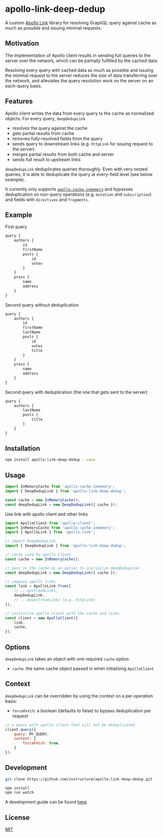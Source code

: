 # apollo-link-deep-dedup

A custom [Apollo Link](https://www.apollographql.com/docs/link/) library for resolving GraphQL query against cache as much as possible and issuing minimal requests.

## Motivation

The implementation of Apollo client results in sending full queries to the server over the network, which can be partially fulfilled by the cached data.

Resolving every query with cached data as much as possible and issuing the minimal request to the server reduces the size of data transferring over the network, and alleviates the query resolution work on the server on an each-query basis.

## Features

Apollo client writes the data from every query to the cache as normalized objects. For every query, `deepDedupLink`

- resolves the query against the cache
- gets partial results from cache
- removes fully-resolved fields from the query
- sends query to downstream links (e.g. `httpLink` for issuing request to the server)
- merges partial results from both cache and server
- sends full result to upstream links

`deepDedupLink` deduplicates queries thoroughly. Even with very nested queries, it is able to deduplicate the query at every-field level (see below example).

It currently only supports [`apollo-cache-inmemory`](https://github.com/apollographql/apollo-client/tree/master/packages/apollo-cache-inmemory) and bypasses deduplication on non-query operations (e.g. `mutation` and `subscription`) and fields with `directives` and `fragments`.

## Example

First query

```javascript
query {
    authors {
        id
        firstName
        posts {
            id
            votes
        }
    }
    press {
        name
        address
    }
}
```

Second query without deduplication

```javascript
query {
    authors {
        id
        firstName
        lastName
        posts {
            id
            votes
            title
        }
    }
    press {
        name
        address
    }
}
```

Second query with deduplication (the one that gets sent to the server)

```javascript
query {
    authors {
        lastName
        posts {
            title
        }
    }
}
```

## Installation

```bash
npm install apollo-link-deep-dedup --save
```

## Usage

```javascript
import InMemoryCache from 'apollo-cache-inmemory';
import { DeepDedupLink } from 'apollo-link-deep-dedup';

const cache = new InMemoryCache();
const deepDedupLink = new DeepDedupLink({ cache });
```

Use link with apollo client and other links

```javascript
import ApolloClient from 'apollo-client';
import InMemoryCache from 'apollo-cache-inmemory';
import { ApolloLink } from 'apollo-link';

// import DeepDedupLink
import { DeepDedupLink } from 'apollo-link-deep-dedup';

// cache used by apollo client
const cache = new InMemoryCache();

// pass in the cache as an option to initialize deepDedupLink
const deepDedupLink = new DeepDedupLink({ cache });

// compose apollo links
const link = ApolloLink.from([
    // ...upstreamLinks,
    deepDedupLink,
    // ...downstreamLinks (e.g. httpLink),
]);

// initialize apollo client with the cache and links
const client = new ApolloClient({
    link,
    cache,
});
```

## Options

`deepDedupLink` takes an object with one required `cache` option

- `cache`: the same cache object passed in when initializing `ApolloClient`

## Context

`deepDedupLink` can be overridden by using the context on a per operation basis:

- `forceFetch`: a boolean (defaults to false) to bypass deduplication per request

```javascript
// a query with apollo-client that will not be deduplicated
client.query({
    query: MY_QUERY,
    context: {
        forceFetch: true,
    }
});
```

## Development

```bash
git clone https://github.com/instructure/apollo-link-deep-dedup.git

npm install
npm run watch
```

A development guide can be found [here](./docs/development.md).

## License

[MIT](./LICENSE)
